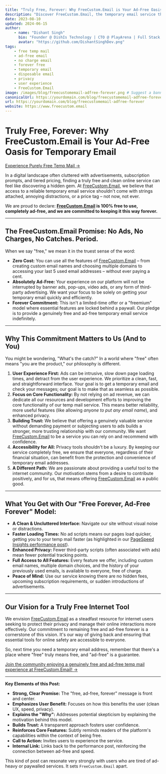 ```yaml
---
title: "Truly Free, Forever: Why FreeCustom.Email is Your Ad-Free Oasis for Temporary Email"
description: "Discover FreeCustom.Email, the temporary email service that's 100% free, completely ad-free, and committed to staying that way forever. Enjoy a clean, fast, and private temp mail experience without hidden costs or annoying distractions."
date: 2023-08-10
updated: 2024-06-15
author:
    - name: "Dishant Singh"
      bio: "Founder @ DishIs Technology | CTO @ PlayArena | Full Stack & Python Developer | ML/ DL Developer | Problem Solver | Math & Science Teacher"
      avatar: "https://github.com/DishantSinghDev.png"
tags:
    - free temp mail
    - ad-free email
    - no charge email
    - forever free
    - temporary email
    - disposable email
    - privacy
    - user experience
    - FreeCustom.Email
image: /images/blog/freecustomemail-adfree-forever.png # Suggest a banner: clean, open, serene
canonicalUrl: https://yourdomain.com/blog/freecustomemail-adfree-forever
url: https://yourdomain.com/blog/freecustomemail-adfree-forever
website: https://www.freecustom.email
---
```


# Truly Free, Forever: Why FreeCustom.Email is Your Ad-Free Oasis for Temporary Email

[Experience Purely Free Temp Mail →](https://www.freecustom.email)

In a digital landscape often cluttered with advertisements, subscription prompts, and tiered pricing, finding a truly free and clean online service can feel like discovering a hidden gem. At [FreeCustom.Email](https://www.freecustom.email), we believe that access to a reliable temporary email service shouldn't come with strings attached, annoying distractions, or a price tag – not now, not ever.

We are proud to declare: **[FreeCustom.Email](https://www.freecustom.email) is 100% free to use, completely ad-free, and we are committed to keeping it this way forever.**

---

## The FreeCustom.Email Promise: No Ads, No Charges, No Catches. Period.

When we say "free," we mean it in the truest sense of the word:

*   **Zero Cost:** You can use all the features of [FreeCustom.Email](https://www.freecustom.email) – from creating custom email names and choosing multiple domains to accessing your last 5 used email addresses – without ever paying a cent.
*   **Absolutely Ad-Free:** Your experience on our platform will not be interrupted by banner ads, pop-ups, video ads, or any form of third-party advertising. We want your focus to be solely on getting your temporary email quickly and efficiently.
*   **Forever Commitment:** This isn't a limited-time offer or a "freemium" model where essential features are locked behind a paywall. Our pledge is to provide a genuinely free and ad-free temporary email service indefinitely.

---

## Why This Commitment Matters to Us (And to You)

You might be wondering, "What's the catch?" In a world where "free" often means "you are the product," our philosophy is different.

1.  **User Experience First:** Ads can be intrusive, slow down page loading times, and detract from the user experience. We prioritize a clean, fast, and straightforward interface. Your goal is to get a temporary email and check your messages; our goal is to make that as seamless as possible.
2.  **Focus on Core Functionality:** By not relying on ad revenue, we can dedicate all our resources and development efforts to improving the core functionality of our temp mail service. This means better reliability, more useful features (like allowing *anyone to put any email name*), and enhanced privacy.
3.  **Building Trust:** We believe that offering a genuinely valuable service without demanding payment or subjecting users to ads builds a stronger, more trusting relationship with our community. We want [FreeCustom.Email](https://www.freecustom.email) to be a service you can rely on and recommend with confidence.
4.  **Accessibility for All:** Privacy tools shouldn't be a luxury. By keeping our service completely free, we ensure that everyone, regardless of their financial situation, can benefit from the protection and convenience of temporary email addresses.
5.  **A Different Path:** We are passionate about providing a useful tool to the internet community. Our motivation stems from a desire to contribute positively, and for us, that means offering [FreeCustom.Email](https://www.freecustom.email) as a public good.

---

## What You Get with Our "Free Forever, Ad-Free Forever" Model:

*   **A Clean & Uncluttered Interface:** Navigate our site without visual noise or distractions.
*   **Faster Loading Times:** No ad scripts means our pages load quicker, getting you to your temp mail faster (as highlighted in our [PageSpeed Insights performance post](/blog/why-we-are-fastest)).
*   **Enhanced Privacy:** Fewer third-party scripts (often associated with ads) mean fewer potential tracking points.
*   **Full Access to All Features:** Every feature we offer, including custom email names, multiple domain choices, and the history of your previously used emails, is available to everyone, free of charge.
*   **Peace of Mind:** Use our service knowing there are no hidden fees, upcoming subscription requirements, or sudden introductions of advertisements.

---

## Our Vision for a Truly Free Internet Tool

We envision [FreeCustom.Email](https://www.freecustom.email) as a steadfast resource for internet users seeking to protect their privacy and manage their online interactions more effectively. Our commitment to remaining free and ad-free forever is a cornerstone of this vision. It's our way of giving back and ensuring that essential tools for online safety are accessible to everyone.

So, next time you need a temporary email address, remember that there's a place where "free" truly means free, and "ad-free" is a guarantee.

[Join the community enjoying a genuinely free and ad-free temp mail experience at FreeCustom.Email! →](https://www.freecustom.email)

---

**Key Elements of this Post:**

*   **Strong, Clear Promise:** The "free, ad-free, forever" message is front and center.
*   **Emphasizes User Benefit:** Focuses on how this benefits the user (clean UX, speed, privacy).
*   **Explains the "Why":** Addresses potential skepticism by explaining the motivation behind this model.
*   **Builds Trust:** A transparent approach fosters user confidence.
*   **Reinforces Core Features:** Subtly reminds readers of the platform's capabilities within the context of being free.
*   **Call to Action:** Invites users to experience the service.
*   **Internal Link:** Links back to the performance post, reinforcing the connection between ad-free and speed.

This kind of post can resonate very strongly with users who are tired of ad-heavy or paywalled services. It sets `FreeCustom.Email` apart.